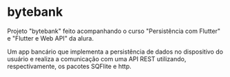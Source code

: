 # bytebank

Projeto "bytebank" feito acompanhando o curso "Persistência com Flutter" e "Flutter e Web API" da alura.

Um app bancário que implementa a persistência de dados no dispositivo do usuário e realiza a comunicação com uma API REST utilizando, respectivamente, os pacotes SQFlite e http.
